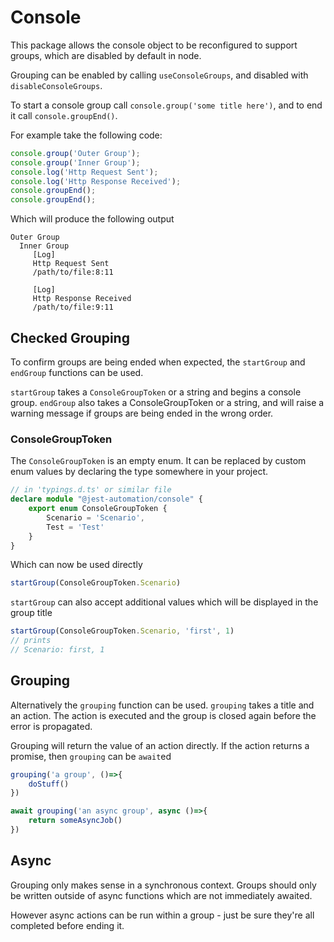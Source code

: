 # Console

This package allows the console object to be reconfigured to
support groups, which are disabled by default in node.

Grouping can be enabled by calling `useConsoleGroups`, and disabled
with `disableConsoleGroups`.

To start a console group call `console.group('some title here')`,
and to end it call `console.groupEnd()`.

For example take the following code:

```ts
console.group('Outer Group');
console.group('Inner Group');
console.log('Http Request Sent');
console.log('Http Response Received');
console.groupEnd();
console.groupEnd();
```

Which will produce the following output

```
Outer Group
  Inner Group
     [Log]
     Http Request Sent
     /path/to/file:8:11

     [Log]
     Http Response Received
     /path/to/file:9:11

```

## Checked Grouping

To confirm groups are being ended when expected, the `startGroup` and `endGroup`
functions can be used.

`startGroup` takes a `ConsoleGroupToken` or a string and begins a console group.
`endGroup` also takes a ConsoleGroupToken or a string, and will raise
a warning message if groups are being ended in the wrong order.

### ConsoleGroupToken

The `ConsoleGroupToken` is an empty enum. It can be replaced by custom
enum values by declaring the type somewhere in your project.

```ts
// in 'typings.d.ts' or similar file
declare module "@jest-automation/console" {
    export enum ConsoleGroupToken {
        Scenario = 'Scenario',
        Test = 'Test'
    }
}
```
Which can now be used directly

```ts
startGroup(ConsoleGroupToken.Scenario)
```

`startGroup` can also accept additional values which will be displayed in the group title

```ts
startGroup(ConsoleGroupToken.Scenario, 'first', 1)
// prints 
// Scenario: first, 1
```

## Grouping

Alternatively the `grouping` function can be used. `grouping` takes
a title and an action. The action is executed and the group is closed again before the error is propagated.

Grouping will return the value of an action directly. If the action returns
a promise, then `grouping` can be `await`ed

```ts
grouping('a group', ()=>{
    doStuff()
})

await grouping('an async group', async ()=>{
    return someAsyncJob()
})
```

## Async

Grouping only makes sense in a synchronous context. Groups
should only be written outside of async functions which
are not immediately awaited.

However async actions can be run within a group - just be sure they're
all completed before ending it.